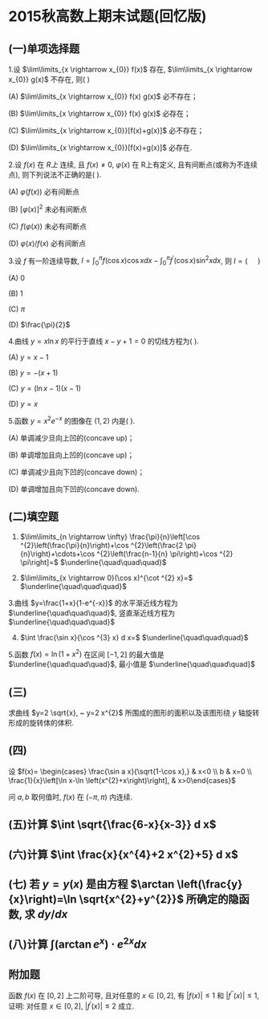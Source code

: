 # 2015秋高数上期末试题(回忆版)

## (一)单项选择题

1.设 $\lim\limits_{x \rightarrow x_{0}} f(x)$ 存在,  $\lim\limits_{x \rightarrow x_{0}} g(x)$ 不存在, 则( )

(A) $\lim\limits_{x \rightarrow x_{0}} f(x) g(x)$ 必不存在；

(B) $\lim\limits_{x \rightarrow x_{0}} f(x) g(x)$ 必存在；

(C) $\lim\limits_{x \rightarrow x_{0}}[f(x)+g(x)]$ 必不存在；

(D) $\lim\limits_{x \rightarrow x_{0}}[f(x)+g(x)]$ 必存在.

2.设 $f(x)$ 在 $R 上$ 连续, 且 $f(x) \neq 0, ~ \varphi(x)$ 在 R上有定义, 且有间断点(或称为不连续点), 则下列说法不正确的是( ).

(A) $\varphi(f(x))$ 必有间断点

(B) $[\varphi(x)]^{2}$ 未必有间断点

(C) $f(\varphi(x))$ 未必有间断点

(D) $\varphi(x) / f(x)$ 必有间断点

3.设 $f$ 有一阶连续导数, $I=\int_{0}^{\pi} f(\cos x) \cos x d x-\int_{0}^{\pi} f^{\prime}(\cos x) \sin ^{2} x d x$, 则 $I=(\quad$ )

(A) 0

(B) 1

(C) $\pi$

(D) $\frac{\pi}{2}$

4.曲线 $y=x \ln x$ 的平行于直线 $x-y+1=0$ 的切线方程为( ).

(A) $y=x-1$

(B) $y=-(x+1)$

(C) $y=(\ln x-1)(x-1)$

(D) $y=x$

5.函数 $y=x^{2} e^{-x}$ 的图像在 $(1,2)$ 内是( ).

(A) 单调减少旦向上凹的(concave up)；

(B) 单调增加且向上凹的(concave up)；

(C) 单调减少且向下凹的(concave down)；

(D) 单调增加且向下凹的(concave down).

## (二)填空题

1. $\lim\limits_{n \rightarrow \infty} \frac{\pi}{n}\left[\cos ^{2}\left(\frac{\pi}{n}\right)+\cos ^{2}\left(\frac{2 \pi}{n}\right)+\cdots+\cos ^{2}\left(\frac{n-1}{n} \pi\right)+\cos ^{2} \pi\right]=$ $\underline{\quad\quad\quad}$

2. $\lim\limits_{x \rightarrow 0}(\cos x)^{\cot ^{2} x}=$ $\underline{\quad\quad\quad}$

3.曲线 $y=\frac{1+x}{1-e^{-x}}$ 的水平渐近线方程为 $\underline{\quad\quad\quad}$, 竖直渐近线方程为 $\underline{\quad\quad\quad}$

4. $\int \frac{\sin x}{\cos ^{3} x} d x=$ $\underline{\quad\quad\quad}$

5.函数 $f(x)=\ln \left(1+x^{2}\right)$ 在区间 $[-1,2]$ 的最大值是 $\underline{\quad\quad\quad}$, 最小值是 $\underline{\quad\quad\quad}$

## (三)

求曲线 $y=2 \sqrt{x}, ~ y=2 x^{2}$ 所围成的图形的面积以及该图形绕 $y$ 轴旋转形成的旋转体的体积.

## (四)

设 $f(x)= \begin{cases}
\frac{\sin a x}{\sqrt{1-\cos x},} & x<0 \\
b & x=0 \\
\frac{1}{x}\left[\ln x-\ln \left(x^{2}+x\right)\right], & x>0\end{cases}$

问 $a, b$ 取何值时, $f(x)$ 在 $(-\pi, \pi)$ 内连续.

## (五)计算 $\int \sqrt{\frac{6-x}{x-3}} d x$

## (六)计算 $\int \frac{x}{x^{4}+2 x^{2}+5} d x$

## (七) 若 $y=y(x)$ 是由方程 $\arctan \left(\frac{y}{x}\right)=\ln \sqrt{x^{2}+y^{2}}$ 所确定的隐函数, 求 $d y / d x$

## (八)计算 $\int\left(\arctan e^{x}\right) \cdot e^{2 x} d x$

## 附加题

函数 $f(x)$ 在 $[0,2]$ 上二阶可导, 且对任意的 $x \in[0,2]$, 有 $|f(x)| \leq 1$ 和 $\left|f^{\prime \prime}(x)\right| \leq 1$, 证明: 对任意 $x \in[0,2], ~\left|f^{\prime}(x)\right| \leq 2$ 成立.
